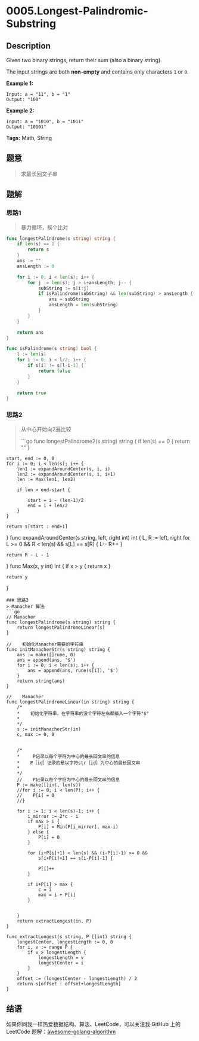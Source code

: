 # 0005.Longest-Palindromic-Substring

## Description

Given two binary strings, return their sum \(also a binary string\).

The input strings are both **non-empty** and contains only characters `1` or `0`.

**Example 1:**

```text
Input: a = "11", b = "1"
Output: "100"
```

**Example 2:**

```text
Input: a = "1010", b = "1011"
Output: "10101"
```

**Tags:** Math, String

## 题意

> 求最长回文子串

## 题解

### 思路1

> 暴力循环，挨个比对

```go
func longestPalindrome(s string) string {
    if len(s) == 1 {
        return s
    }
    ans := ""
    ansLength := 0

    for i := 0; i < len(s); i++ {
        for j := len(s); j > i+ansLength; j-- {
            subString := s[i:j]
            if isPalindrome(subString) && len(subString) > ansLength {
                ans = subString
                ansLength = len(subString)
            }
        }
    }

    return ans
}

func isPalindrome(s string) bool {
    l := len(s)
    for i := 0; i < l/2; i++ {
        if s[i] != s[l-i-1] {
            return false
        }
    }

    return true
}
```

### 思路2

> 从中心开始向2遍比较
>
> \`\`\`go func longestPalindrome2\(s string\) string { if len\(s\) == 0 { return "" }

```text
start, end := 0, 0
for i := 0; i < len(s); i++ {
    len1 := expandAroundCenter(s, i, i)
    len2 := expandAroundCenter(s, i, i+1)
    len := Max(len1, len2)

    if len > end-start {

        start = i - (len-1)/2
        end = i + len/2
    }
}

return s[start : end+1]
```

} func expandAroundCenter\(s string, left, right int\) int { L, R := left, right for L &gt;= 0 && R &lt; len\(s\) && s\[L\] == s\[R\] { L-- R++ }

```text
return R - L - 1
```

} func Max\(x, y int\) int { if x &gt; y { return x }

```text
return y
```

}

```text
### 思路3
> Manacher 算法
```go
// Manacher
func longestPalindrome(s string) string {
    return longestPalindromeLinear(s)
}

//    初始化Manacher需要的字符串
func initManacherStr(s string) string {
    ans := make([]rune, 0)
    ans = append(ans, '$')
    for i := 0; i < len(s); i++ {
        ans = append(ans, rune(s[i]), '$')
    }
    return string(ans)
}

//    Manacher
func longestPalindromeLinear(in string) string {
    /*
    *    初始化字符串，在字符串的没个字符左右都插入一个字符"$"
    *
    */
    s := initManacherStr(in)
    c, max := 0, 0


    /*
    *     P记录以每个字符为中心的最长回文串的信息
    *    P［id］记录的是以字符str［id］为中心的最长回文串
    *
    */
    //    P记录以每个字符为中心的最长回文串的信息
    P := make([]int, len(s))
    //for i := 0; i < len(P); i++ {
    //    P[i] = 0
    //}

    for i := 1; i < len(s)-1; i++ {
        i_mirror := 2*c - i
        if max > i {
            P[i] = Min(P[i_mirror], max-i)
        } else {
            P[i] = 0
        }

        for (i+P[i]+1) < len(s) && (i-P[i]-1) >= 0 &&
            s[i+P[i]+1] == s[i-P[i]-1] {

            P[i]++
        }

        if i+P[i] > max {
            c = i
            max = i + P[i]
        }


    }
    return extractLongest(in, P)
}

func extractLongest(s string, P []int) string {
    longestCenter, longestLength := 0, 0
    for i, v := range P {
        if v > longestLength {
            longestLength = v
            longestCenter = i
        }
    }
    offset := (longestCenter - longestLength) / 2
    return s[offset : offset+longestLength]
}
```

## 结语

如果你同我一样热爱数据结构、算法、LeetCode，可以关注我 GitHub 上的 LeetCode 题解：[awesome-golang-algorithm](https://github.com/kylesliu/awesome-golang-algorithm)

